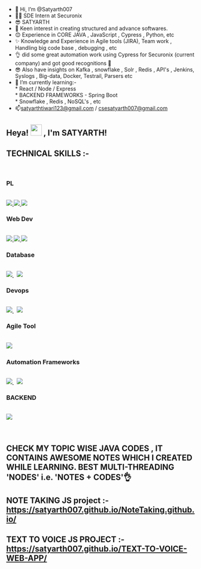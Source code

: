 - 👋 Hi, I’m @Satyarth007
- 👨‍🎓 SDE Intern at Securonix
- 😎 SATYARTH
- 👀 Keen interest in creating structured and advance softwares. 
- 😊 Experience in CORE JAVA , JavaScript , Cypress , Python, etc
- ✨ Knowledge and Experience in Agile tools (JIRA), Team work , Handling big code base , debugging , etc
- 👌 did some great automation work using Cypress for Securonix (current company) and got good recognitions 🙌
- 😎 Also have insights on Kafka , snowflake , Solr , Redis , API's , Jenkins, Syslogs , Big-data, Docker, Testrail, Parsers etc
- 🌱 I’m currently learning:-  
           * React / Node / Express   
           * BACKEND FRAMEWORKS - Spring Boot         
           * Snowflake , Redis , NoSQL's , etc
- 📫satyarthtiwari123@gmail.com / csesatyarth007@gmail.com  
## Heya! <img src="https://raw.githubusercontent.com/MartinHeinz/MartinHeinz/master/wave.gif" width="30px"> , I'm SATYARTH!  
## TECHNICAL SKILLS :- 
<p align="left"> <br />
    <h3> PL </h3> <br/>  
              <a href="https://www.java.com" target="_blank"> <img src="https://img.icons8.com/color/48/000000/java-coffee-cup-logo.png"/> </a>
              <a href="https://developer.mozilla.org/en-US/docs/Web/JavaScript" target="_blank"> <img src="https://img.icons8.com/color/48/000000/javascript.png"/> </a> 
              <a href="https://www.python.org" target="_blank"> <img src="https://img.icons8.com/color/48/000000/python.png"/> </a> 
    <h3> Web Dev  </h3> <br/>       
              <a href="https://www.w3.org/html/" target="_blank"> <img src="https://img.icons8.com/color/48/000000/html-5.png"/> </a> 
              <a href="https://www.w3schools.com/css/" target="_blank"> <img src="https://img.icons8.com/color/48/000000/css3.png"/> </a> 
              <a style="padding-right:8px;" href="https://nodejs.org" target="_blank"> <img src="https://img.icons8.com/color/48/000000/nodejs.png"/> </a><br /> 
    <h3> Database </h3> <br/>        
              <a style="padding-right:8px;" href="https://www.mysql.com/" target="_blank"> <img src="https://img.icons8.com/fluent/50/000000/mysql-logo.png"/> </a>
              <a href="#" target="_blank"> <img src="https://img.icons8.com/color/48/redis--v1.png"/> </a> <br />
    <h3> Devops</h3><br />
              <a style="padding-right:8px;" href="https://www.mysql.com/" target="_blank"> <img src="https://img.icons8.com/color/48/jenkins.png"/> </a>
              <a style="padding-right:8px;" href="https://www.mysql.com/" target="_blank"> <img src="https://img.icons8.com/nolan/64/docker.png"/> </a>
    <h3> Agile Tool </h3><br />
              <a style="padding-right:8px;" href="https://www.atlassian.com/software/jira" target="_blank"> <img src="https://img.icons8.com/color/48/jira.png"/> </a>
    <h3> Automation Frameworks </h3><br />
              <a style="padding-right:8px;" href="https://www.cypress.io/" target="_blank"> <img src="https://www.cypress.io/_astro/navbar-brand._O9_em9E.svg"/> </a>
              <a style="padding-right:8px;" href="https://www.ansible.com/" target="_blank"> <img src="![image](https://github.com/Satyarth007/Satyarth007/assets/78496068/4aec43cc-a8fb-4352-a367-ef6cdc65fef0)
"/> </a>
    <h3> BACKEND </h3><br />
              <a style="padding-right:8px;" href="https://spring.io/projects/" target="_blank"> <img src="![image](https://github.com/Satyarth007/Satyarth007/assets/78496068/d93f7b06-9be7-45b7-9ce7-fbb10697d59d)
"/> </a>       
          

  
  
</p>
<br/>   
   
   
## CHECK MY TOPIC WISE JAVA CODES , IT CONTAINS AWESOME NOTES WHICH I CREATED WHILE LEARNING. BEST MULTI-THREADING 'NODES' i.e. 'NOTES + CODES'👌  

## NOTE TAKING  JS project :- https://satyarth007.github.io/NoteTaking.github.io/
## TEXT TO VOICE JS PROJECT :- https://satyarth007.github.io/TEXT-TO-VOICE-WEB-APP/

<!---
Satyarth007/Satyarth007 is a ✨ special ✨ repository because its `README.md` (this file) appears on your GitHub profile.
You can click the Preview link to take a look at your changes.
--->
